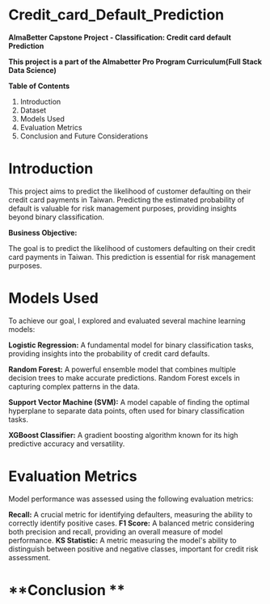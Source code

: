 # **Credit_card_Default_Prediction**

**AlmaBetter Capstone Project - Classification: Credit card default Prediction**

**This project is a part of the Almabetter Pro Program Curriculum(Full Stack Data Science)**

**Table of Contents**

1. Introduction
2. Dataset
3. Models Used
4. Evaluation Metrics
5. Conclusion and Future Considerations


# **Introduction**

This project aims to predict the likelihood of customer defaulting on their credit card payments in Taiwan. Predicting the estimated probability of default is valuable for risk management purposes, providing insights beyond binary classification.

**Business Objective:**

The goal is to predict the likelihood of customers defaulting on their credit card payments in Taiwan. This prediction is essential for risk management purposes.


# **Models Used**

To achieve our goal, I explored and evaluated several machine learning models:

**Logistic Regression:** A fundamental model for binary classification tasks, providing insights into the probability of credit card defaults.

**Random Forest:** A powerful ensemble model that combines multiple decision trees to make accurate predictions. Random Forest excels in capturing complex patterns in the data.

**Support Vector Machine (SVM):** A model capable of finding the optimal hyperplane to separate data points, often used for binary classification tasks.

**XGBoost Classifier:** A gradient boosting algorithm known for its high predictive accuracy and versatility.



# **Evaluation Metrics**


Model performance was assessed using the following evaluation metrics:

**Recall:** A crucial metric for identifying defaulters, measuring the ability to correctly identify positive cases.
**F1 Score:** A balanced metric considering both precision and recall, providing an overall measure of model performance.
**KS Statistic:** A metric measuring the model's ability to distinguish between positive and negative classes, important for credit risk assessment.

# **Conclusion **
